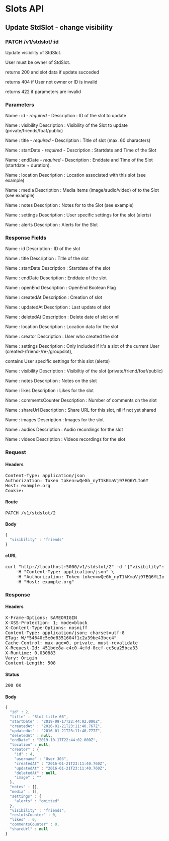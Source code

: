 # Slots API

## Update StdSlot - change visibility

### PATCH /v1/stdslot/:id

Update visibility of StdSlot.

User must be owner of StdSlot.

returns 200 and slot data if update succeded 

returns 404 if User not owner or ID is invalid

returns 422 if parameters are invalid

### Parameters

Name : id *- required -*
Description : ID of the slot to update

Name : visibility
Description : Visibility of the Slot to update (private/friends/foaf/public)

Name : title *- required -*
Description : Title of slot (max. 60 characters)

Name : startDate *- required -*
Description : Startdate and Time of the Slot

Name : endDate *- required -*
Description : Enddate and Time of the Slot (startdate + duration).

Name : location
Description : Location associated with this slot (see example)

Name : media
Description : Media items (image/audio/video) of to the Slot (see example)

Name : notes
Description : Notes for to the Slot (see example)

Name : settings
Description : User specific settings for the slot (alerts)

Name : alerts
Description : Alerts for the Slot


### Response Fields

Name : id
Description : ID of the slot

Name : title
Description : Title of the slot

Name : startDate
Description : Startdate of the slot

Name : endDate
Description : Enddate of the slot

Name : openEnd
Description : OpenEnd Boolean Flag

Name : createdAt
Description : Creation of slot

Name : updatedAt
Description : Last update of slot

Name : deletedAt
Description : Delete date of slot or nil

Name : location
Description : Location data for the slot

Name : creator
Description : User who created the slot

Name : settings
Description : Only included if it&#39;s a slot of the current User (created-/friend-/re-/groupslot),

contains User specific settings for this slot (alerts)

Name : visibility
Description : Visibiltiy of the slot (private/friend/foaf/public)

Name : notes
Description : Notes on the slot

Name : likes
Description : Likes for the slot

Name : commentsCounter
Description : Number of comments on the slot

Name : shareUrl
Description : Share URL for this slot, nil if not yet shared

Name : images
Description : Images for the slot

Name : audios
Description : Audio recordings for the slot

Name : videos
Description : Videos recordings for the slot

### Request

#### Headers

<pre>Content-Type: application/json
Authorization: Token token=wQeGh_nyT1kKmaVj97EQ6YLIo6Y
Host: example.org
Cookie: </pre>

#### Route

<pre>PATCH /v1/stdslot/2</pre>

#### Body
```javascript
{
  "visibility" : "friends"
}
```


#### cURL

<pre class="request">curl &quot;http://localhost:5000/v1/stdslot/2&quot; -d &#39;{&quot;visibility&quot;:&quot;friends&quot;}&#39; -X PATCH \
	-H &quot;Content-Type: application/json&quot; \
	-H &quot;Authorization: Token token=wQeGh_nyT1kKmaVj97EQ6YLIo6Y&quot; \
	-H &quot;Host: example.org&quot;</pre>

### Response

#### Headers

<pre>X-Frame-Options: SAMEORIGIN
X-XSS-Protection: 1; mode=block
X-Content-Type-Options: nosniff
Content-Type: application/json; charset=utf-8
ETag: W/&quot;54640c5e0d8351604f1c2a39be43bcc4&quot;
Cache-Control: max-age=0, private, must-revalidate
X-Request-Id: 451bde8a-c4c0-4cfd-8ccf-cc5ea25bca33
X-Runtime: 0.030883
Vary: Origin
Content-Length: 508</pre>

#### Status

<pre>200 OK</pre>

#### Body

```javascript
{
  "id" : 2,
  "title" : "Slot title 66",
  "startDate" : "2019-09-17T22:44:02.000Z",
  "createdAt" : "2016-01-21T23:11:40.767Z",
  "updatedAt" : "2016-01-21T23:11:40.777Z",
  "deletedAt" : null,
  "endDate" : "2019-10-17T22:44:02.000Z",
  "location" : null,
  "creator" : {
    "id" : 4,
    "username" : "User 303",
    "createdAt" : "2016-01-21T23:11:40.760Z",
    "updatedAt" : "2016-01-21T23:11:40.760Z",
    "deletedAt" : null,
    "image" : ""
  },
  "notes" : [],
  "media" : [],
  "settings" : {
    "alerts" : "omitted"
  },
  "visibility" : "friends",
  "reslotsCounter" : 0,
  "likes" : 0,
  "commentsCounter" : 0,
  "shareUrl" : null
}
```
